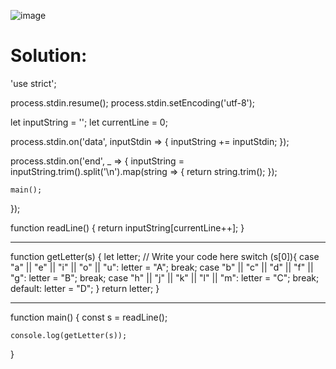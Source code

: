 ![image](https://user-images.githubusercontent.com/66727050/151688559-ebccbf31-3f9b-4c2c-a000-41ea36c5d92a.png)

# Solution:

'use strict';

process.stdin.resume();
process.stdin.setEncoding('utf-8');

let inputString = '';
let currentLine = 0;

process.stdin.on('data', inputStdin => {
    inputString += inputStdin;
});

process.stdin.on('end', _ => {
    inputString = inputString.trim().split('\n').map(string => {
        return string.trim();
    });
    
    main();    
});

function readLine() {
    return inputString[currentLine++];
}

<hr>

function getLetter(s) {
    let letter;
    // Write your code here
    switch (s[0]){
        case "a" || "e" || "i" || "o" || "u":
        letter = "A";
        break;
        case "b" || "c" || "d" || "f" || "g":
        letter = "B";
        break;
        case "h" || "j" || "k" || "l" || "m":
        letter = "C";
        break;
        default:
        letter = "D";
    }
    return letter;
}

<hr>

function main() {
    const s = readLine();
    
    console.log(getLetter(s));
}
